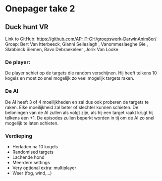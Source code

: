 # Onepager take 2

## Duck hunt VR
Link to GitHub: https://github.com/AP-IT-GH/groepswerk-DarwinAnim8or/ 
Groep: Bert Van Itterbeeck, Gianni Selleslagh , Vanommeslaeghe Gie , Slabbinck Siemen, Bavo  Debraekeleer ,Jorik Van Looke
### De player:
De player schiet op de targets die random verschijnen. Hij heeft telkens 10 kogels en moet zo snel mogelijk zo veel mogelijk targets raken. 
### De AI

De AI heeft 3 of 4 moeilijkheden en zal dus ook proberen de targets te raken. Elke moeilijkheid zal beter of slechter kunnen schieten. De beloningen van de AI zullen als 
volgt zijn, als hij een target raakt krijgt hij telkens een +1. De episodes zullen beperkt worden in tij om de AI zo snel mogelijk te laten schieten.

### Verdieping
- Herladen na 10 kogels
- Randomised targets
- Lachende hond
- Meerdere settings
- Very optional extra: multiplayer
- Weer (fog, wind,...)
